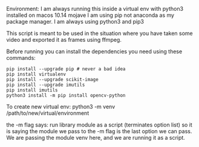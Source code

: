 Environment: I am always running this inside a virtual env with python3 installed on macos 10.14 mojave
I am using pip not anaconda as my package manager. I am always using python3 and pip3

This script is meant to be used in the situation where you have taken some video and exported it as frames using ffmpeg. 

Before running you can install the dependencies you need using these commands: 
```
pip install --upgrade pip # never a bad idea
pip install virtualenv
pip install --upgrade scikit-image
pip install --upgrade imutils
pip install imutils
python3 install -m pip install opencv-python

```

To create new virtual env: python3 -m venv /path/to/new/virtual/environment

the -m flag says: run library module as a script (terminates option list) so it is saying the module we pass to the -m flag is the last option we can pass. We are passing the module venv here, and we are running it as a script. 


